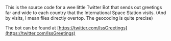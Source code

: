 This is the source code for a wee little Twitter Bot that sends out greetings far and wide to each country that the International Space Station visits. (And by visits, I mean flies directly overtop. The geocoding is quite precise)

The bot can be found at [https://twitter.com/IssGreetings](https://twitter.com/IssGreetings)
